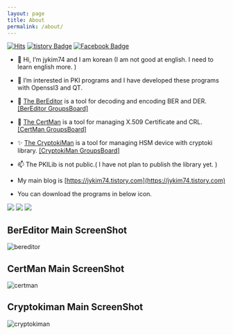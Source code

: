 ```yaml
---
layout: page
title: About
permalink: /about/
---
```


[![Hits](https://hits.seeyoufarm.com/api/count/incr/badge.svg?url=https%3A%2F%2Fjykim74.github.io&count_bg=%2379C83D&title_bg=%23555555&icon=&icon_color=%23E7E7E7&title=hits&edge_flat=false)](https://hits.seeyoufarm.com)
[![tistory Badge](https://img.shields.io/badge/-tistory-000000?logo=tistory&logoColor=white&link=https://jykim74.tistory.com)](https://jykim74.tistory.com)
[![Facebook Badge](https://img.shields.io/badge/-Facebook-1877f2?logo=facebook&logoColor=white&link=https://www.facebook.com/jongyeob.kim.77)](https://www.facebook.com/jongyeob.kim.77)

- 👋 Hi, I’m jykim74 and I am korean (I am not good at english. I need to learn english more. )
- 👀 I’m interested in PKI programs and I have developed these programs with Openssl3 and QT.
- 🌱 [The BerEditor](https://jykim74.tistory.com/36) is a tool for decoding and encoding BER and DER. [[BerEditor GroupsBoard]]( https://groups.google.com/g/bereditor )
- 💞️ [The CertMan](https://jykim74.tistroy.com/37) is a tool for managing X.509 Certificate and CRL. [[CertMan GroupsBoard]]( https://groups.google.com/g/certman )
- ✨ [The CryptokiMan](https://jykim74.tistory.com/38) is a tool for managing HSM device with cryptoki library. [[CryptokiMan GroupsBoard]]( https://groups.google.com/g/cryptokiman )
- 📫 The PKILib is not public.( I have not plan to publish the library yet. )
- My main blog is [https://jykim74.tistory.com](https://jykim74.tistory.com)


- You can download the programs in below icon.

<a href="https://jykim74.tistory.com/36" target="_blank"><img src="https://img.shields.io/badge/BerEditor-006600?style=for-the-badge&logo=Qt&logoColor=white"></a>
<a href="https://jykim74.tistory.com/37" target="_blank"><img src="https://img.shields.io/badge/CertMan-0094F5?style=for-the-badge&logo=Qt&logoColor=white"></a>
<a href="https://jykim74.tistory.com/38" target="_blank"><img src="https://img.shields.io/badge/CryptokiMan-512BD4?style=for-the-badge&logo=Qt&logoColor=white"></a>

## BerEditor Main ScreenShot
![bereditor](https://github.com/jykim74/jykim74.github.io/assets/23622335/0f2c75ee-6909-4772-b5d5-5d5b31f7a259)

## CertMan Main ScreenShot
![certman](https://github.com/jykim74/jykim74.github.io/assets/23622335/105e03c2-252e-48b7-ad8f-d9293bafe849)

## Cryptokiman Main ScreenShot
![cryptokiman](https://github.com/jykim74/jykim74.github.io/assets/23622335/7946bed9-2180-4887-bcf2-c54a61322f94)
